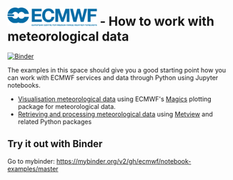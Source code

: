 # <img src="logo.png" width="200"> - How to work with meteorological data

[![Binder](https://mybinder.org/badge_logo.svg)](https://mybinder.org/v2/gh/ecmwf/notebook-examples/master?filepath=%2Fhome%2Fjovyan)

The examples in this space should give you a good starting point how you can work with ECMWF services and data through Python using Jupyter notebooks. 

* [Visualisation meteorological data](visualisation) using ECMWF's [Magics](https://software.ecmwf.int/magics) plotting package for meteorological data.
* [Retrieving and processing meteorological data](processing) using [Metview](https://software.ecmwf.int/metview) and related Python packages

## Try it out with Binder 
Go to mybinder: https://mybinder.org/v2/gh/ecmwf/notebook-examples/master


